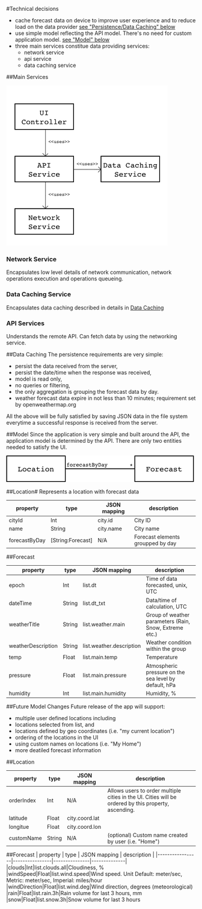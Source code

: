 #Technical decisions
* cache forecast data on device to improve user experience and to reduce load on the data provider [see "Persistence/Data Caching" below](#Persistence)
* use simple model reflecting the API model. There's no need for custom application model. [see "Model" below](#Model)
* three main services constitue data providing services:
	* network service
	* api service
	* data caching service

<a name="MainServices"></a>
##Main Services

![main services](main_services.png)

### Network Service
Encapsulates low level details of network communication, network operations execution and operations queueing. 

### Data Caching Service
Encapsulates data caching described in details in [Data Caching](#DataCaching)

### API Services
Understands the remote API. Can fetch data by using the networking service.

<a name="DataCaching"></a>
##Data Caching
The persistence requirements are very simple:

 * persist the data received from the server,
 * persist the date/time when the response was received,
 * model is read only,
 * no queries or filtering,
 * the only aggregation is grouping the forecast data by day.
 * weather forecast data expire in not less than 10 minutes; requirement set by openweathermap.org

All the above will be fully satisfied by saving JSON data in the file system everytime a successful response is received from the server.

<a name="Model"></a>
##Model
Since the application is very simple and built around the API, the application model is determined by the API. There are only two entities needed to satisfy the UI. 

![data model](data_model.png)


##Location#
Represents a location with forecast data

| property        | type           | JSON mapping  | description  |
|-----------------|----------------|---------------|--------------|
|cityId|Int|city.id|City ID
|name|String|city.name|City name
|forecastByDay|[String:Forecast]| N/A |Forecast elements groupped by day|

##Forecast

| property        | type           | JSON mapping  | description  |
|-----------------|----------------|---------------|--------------|
|epoch|Int|list.dt|Time of data forecasted, unix, UTC
|dateTime|String|list.dt_txt|Data/time of calculation, UTC
|weatherTitle|String|list.weather.main|Group of weather parameters (Rain, Snow, Extreme etc.)
|weatherDescription|String|list.weather.description|Weather condition within the group
|temp|Float|list.main.temp|Temperature
|pressure|Float|list.main.pressure|Atmospheric pressure on the sea level by default, hPa
|humidity|Int|list.main.humidity|Humidity, %

<a name="Model_v2"></a>
##Future Model Changes
Future release of the app will support:

* multiple user defined locations including
 * locations selected from list, and
 * locations defined by geo coordinates (i.e. "my current location")
* ordering of the locations in the UI
* using custom names on locations (i.e. "My Home")
* more deatiled forecast information

##Location

| property        | type           | JSON mapping  | description  |
|-----------------|----------------|---------------|--------------|
|orderIndex|Int|N/A|Allows users to order multiple cities in the UI. Cities will be ordered by this property, ascending.
|latitude|Float|city.coord.lat|
|longitue|Float|city.coord.lon|
|customName|String|N/A|(optional) Custom name created by user (i.e. "Home")

##Forecast
| property        | type           | JSON mapping  | description  |
|-----------------|----------------|---------------|--------------|
|clouds|Int|list.clouds.all|Cloudiness, %
|windSpeed|Float|list.wind.speed|Wind speed. Unit Default: meter/sec, Metric: meter/sec, Imperial: miles/hour
|windDirection|Float|list.wind.deg|Wind direction, degrees (meteorological)
|rain|Float|list.rain.3h|Rain volume for last 3 hours, mm
|snow|Float|list.snow.3h|Snow volume for last 3 hours

